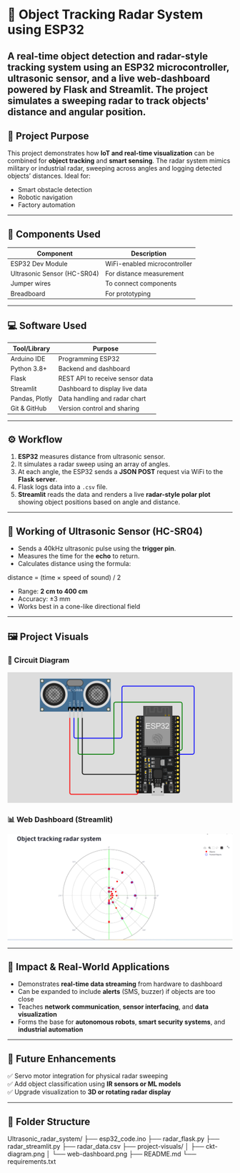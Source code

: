 # 📡 Object Tracking Radar System using ESP32

A real-time object detection and radar-style tracking system using an **ESP32** microcontroller, **ultrasonic sensor**, and a live **web-dashboard powered by Flask and Streamlit**. The project simulates a sweeping radar to track objects' distance and angular position.
---

## 🎯 Project Purpose

This project demonstrates how **IoT and real-time visualization** can be combined for **object tracking** and **smart sensing**. The radar system mimics military or industrial radar, sweeping across angles and logging detected objects’ distances. Ideal for:
- Smart obstacle detection
- Robotic navigation
- Factory automation

---

## 🧰 Components Used

| Component              | Description                                |
|------------------------|--------------------------------------------|
| ESP32 Dev Module       | WiFi-enabled microcontroller               |
| Ultrasonic Sensor (HC-SR04) | For distance measurement                 |
| Jumper wires           | To connect components                      |
| Breadboard             | For prototyping                            |


---

## 💻 Software Used

| Tool/Library    | Purpose                          |
|------------------|----------------------------------|
| Arduino IDE      | Programming ESP32                |
| Python 3.8+      | Backend and dashboard            |
| Flask            | REST API to receive sensor data  |
| Streamlit        | Dashboard to display live data   |
| Pandas, Plotly   | Data handling and radar chart    |
| Git & GitHub     | Version control and sharing      |

---

## ⚙️ Workflow

1. **ESP32** measures distance from ultrasonic sensor.
2. It simulates a radar sweep using an array of angles.
3. At each angle, the ESP32 sends a **JSON POST** request via WiFi to the **Flask server**.
4. Flask logs data into a `.csv` file.
5. **Streamlit** reads the data and renders a live **radar-style polar plot** showing object positions based on angle and distance.

---

## 📡 Working of Ultrasonic Sensor (HC-SR04)

- Sends a 40kHz ultrasonic pulse using the **trigger pin**.
- Measures the time for the **echo** to return.
- Calculates distance using the formula:

distance = (time × speed of sound) / 2

- Range: **2 cm to 400 cm**  
- Accuracy: ±3 mm  
- Works best in a cone-like directional field

---

## 🖼️ Project Visuals

### 🔌 Circuit Diagram
![Circuit Diagram](project-visuals/ckt-diagram.png)

### 📊 Web Dashboard (Streamlit)
![Web Dashboard](project-visuals/web-dashboard.png)

---

## 🌟 Impact & Real-World Applications

- Demonstrates **real-time data streaming** from hardware to dashboard
- Can be expanded to include **alerts** (SMS, buzzer) if objects are too close
- Teaches **network communication**, **sensor interfacing**, and **data visualization**
- Forms the base for **autonomous robots**, **smart security systems**, and **industrial automation**

---

## 🚀 Future Enhancements

✅ Servo motor integration for physical radar sweeping  
✅ Add object classification using **IR sensors or ML models**  
✅ Upgrade visualization to **3D or rotating radar display**  

---

## 📂 Folder Structure

Ultrasonic_radar_system/
├── esp32_code.ino
├── radar_flask.py
├── radar_streamlit.py
├── radar_data.csv
├── project-visuals/
│ ├── ckt-diagram.png
│ └── web-dashboard.png
├── README.md
└── requirements.txt

